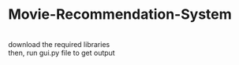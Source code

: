 # Movie-Recommendation-System
<br>
download the required libraries
<br>
then, run gui.py file to get output
